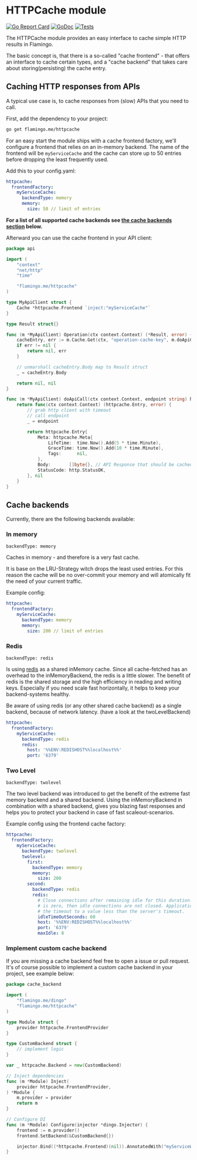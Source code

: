 # HTTPCache module

[![Go Report Card](https://goreportcard.com/badge/github.com/i-love-flamingo/httpcache)](https://goreportcard.com/report/github.com/i-love-flamingo/httpcache)
[![GoDoc](https://godoc.org/github.com/i-love-flamingo/httpcache?status.svg)](https://godoc.org/github.com/i-love-flamingo/httpcache)
[![Tests](https://github.com/i-love-flamingo/httpcache/workflows/Tests/badge.svg?branch=master)](https://github.com/i-love-flamingo/httpcache/actions?query=branch%3Amaster+workflow%3ATests)

The HTTPCache module provides an easy interface to cache simple HTTP results in Flamingo.

The basic concept is, that there is a so-called "cache frontend" - that offers an interface to cache certain types, 
and a "cache backend" that takes care about storing(persisting) the cache entry.

## Caching HTTP responses from APIs

A typical use case is, to cache responses from (slow) APIs that you need to call.

First, add the dependency to your project:
```bash
go get flamingo.me/httpcache
```

For an easy start the module ships with a cache frontend factory, we'll configure a frontend that relies on an in-memory backend.
The name of the frontend will be `myServiceCache` and the cache can store up to 50 entries before dropping the least frequently used.

Add this to your config.yaml:
```yaml
httpcache:
  frontendFactory:
    myServiceCache:
      backendType: memory
      memory:
        size: 50 // limit of entries
```

__For a list of all supported cache backends see [the cache backends section](#cache-backends) below.__

Afterward you can use the cache frontend in your API client:

```go
package api

import (
	"context"
	"net/http"
	"time"

	"flamingo.me/httpcache"
)

type MyApiClient struct {
	Cache *httpcache.Frontend `inject:"myServiceCache"`
}

type Result struct{}

func (m *MyApiClient) Operation(ctx context.Context) (*Result, error) {
	cacheEntry, err := m.Cache.Get(ctx, "operation-cache-key", m.doApiCall(ctx, "https://example.com/v1/operation"))
	if err != nil {
		return nil, err
	}

	// unmarshall cacheEntry.Body map to Result struct
	_ = cacheEntry.Body

	return nil, nil
}

func (m *MyApiClient) doApiCall(ctx context.Context, endpoint string) httpcache.HTTPLoader {
	return func(ctx context.Context) (httpcache.Entry, error) {
		// grab http client with timeout
		// call endpoint
		_ = endpoint

		return httpcache.Entry{
			Meta: httpcache.Meta{
				LifeTime:  time.Now().Add(5 * time.Minute),
				GraceTime: time.Now().Add(10 * time.Minute),
				Tags:      nil,
			},
			Body:       []byte{}, // API Response that should be cached
			StatusCode: http.StatusOK,
		}, nil
	}
}

```

## Cache backends

Currently, there are the following backends available:

### In memory

`backendType: memory`

Caches in memory - and therefore is a very fast cache.

It is base on the LRU-Strategy witch drops the least used entries. For this reason the cache will be no over-commit your memory and will atomically fit the need of your current traffic.

Example config:
```yaml
httpcache:
  frontendFactory:
    myServiceCache:
      backendType: memory
      memory:
        size: 200 // limit of entries
```

### Redis

`backendType: redis`

Is using [redis](https://redis.io/) as a shared inMemory cache.
Since all cache-fetched has an overhead to the inMemoryBackend, the redis is a little slower.
The benefit of redis is the shared storage and the high efficiency in reading and writing keys. Especially if you need scale fast horizontally, it helps to keep your backend-systems healthy.

Be aware of using redis (or any other shared cache backend) as a single backend, because of network latency. (have a look at the twoLevelBackend)

```yaml
httpcache:
  frontendFactory:
    myServiceCache:
      backendType: redis
      redis:
        host: '%%ENV:REDISHOST%%localhost%%'
        port: '6379'
```

### Two Level

`backendType: twolevel`

The two level backend was introduced to get the benefit of the extreme fast memory backend and a shared backend.
Using the inMemoryBackend in combination with a shared backend, gives you blazing fast responses and helps you to protect your backend in case of fast scaleout-scenarios.

Example config using the frontend cache factory:
```yaml
httpcache:
  frontendFactory:
    myServiceCache:
      backendType: twolevel
      twolevel:
        first:
          backendType: memory
          memory:
            size: 200
        second:
          backendType: redis
          redis:
            # Close connections after remaining idle for this duration. If the value
            # is zero, then idle connections are not closed. Applications should set
            # the timeout to a value less than the server's timeout.
            idleTimeOutSeconds: 60
            host: '%%ENV:REDISHOST%%localhost%%'
            port: '6379'
            maxIdle: 8
```

### Implement custom cache backend

If you are missing a cache backend feel free to open a issue or pull request.
It's of course possible to implement a custom cache backend in your project, see example below:

```go
package cache_backend

import (
	"flamingo.me/dingo"
	"flamingo.me/httpcache"
)

type Module struct {
	provider httpcache.FrontendProvider
}

type CustomBackend struct {
	// implement logic
}

var _ httpcache.Backend = new(CustomBackend)

// Inject dependencies
func (m *Module) Inject(
	provider httpcache.FrontendProvider,
) *Module {
	m.provider = provider
	return m
}

// Configure DI
func (m *Module) Configure(injector *dingo.Injector) {
	frontend := m.provider()
	frontend.SetBackend(&CustomBackend{})

	injector.Bind((*httpcache.Frontend)(nil)).AnnotatedWith("myServiceWithCustomBackend").ToInstance(frontend)
}
```